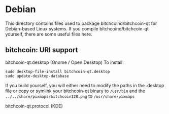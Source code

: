 
Debian
====================
This directory contains files used to package bitchcoind/bitchcoin-qt
for Debian-based Linux systems. If you compile bitchcoind/bitchcoin-qt yourself, there are some useful files here.

## bitchcoin: URI support ##


bitchcoin-qt.desktop  (Gnome / Open Desktop)
To install:

	sudo desktop-file-install bitchcoin-qt.desktop
	sudo update-desktop-database

If you build yourself, you will either need to modify the paths in
the .desktop file or copy or symlink your bitchcoin-qt binary to `/usr/bin`
and the `../../share/pixmaps/bitchcoin128.png` to `/usr/share/pixmaps`

bitchcoin-qt.protocol (KDE)

